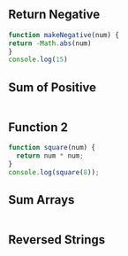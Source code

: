 ## Return Negative

```js
function makeNegative(num) {
return -Math.abs(num)
}
console.log(15)
```

## Sum of Positive

```js

```

## Function 2

```js
function square(num) {
  return num * num;
}
console.log(square(8));
```

## Sum Arrays

```js

```

## Reversed Strings

```js

```
